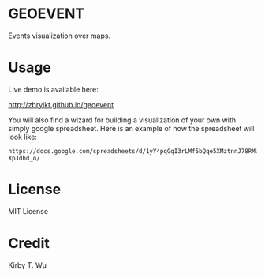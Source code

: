 GEOEVENT
========

Events visualization over maps.


Usage
========

Live demo is available here:

   http://zbryikt.github.io/geoevent


You will also find a wizard for building a visualization of your own with simply google spreadsheet. Here is an example of how the spreadsheet will look like:

    https://docs.google.com/spreadsheets/d/1yY4pqGqI3rLMf5bQqe5XMztnnJ78RMUrfh-XpJdhd_o/


License
========

MIT License

Credit
========

Kirby T. Wu


